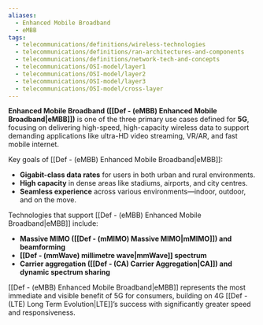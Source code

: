 ```yaml
---
aliases:
  - Enhanced Mobile Broadband
  - eMBB
tags:
  - telecommunications/definitions/wireless-technologies
  - telecommunications/definitions/ran-architectures-and-components
  - telecommunications/definitions/network-tech-and-concepts
  - telecommunications/OSI-model/layer1
  - telecommunications/OSI-model/layer2
  - telecommunications/OSI-model/layer3
  - telecommunications/OSI-model/cross-layer
---
```


**Enhanced Mobile Broadband ([[Def - (eMBB) Enhanced Mobile Broadband|eMBB]])** is one of the three primary use cases defined for **5G**, focusing on delivering high-speed, high-capacity wireless data to support demanding applications like ultra-HD video streaming, VR/AR, and fast mobile internet.

Key goals of [[Def - (eMBB) Enhanced Mobile Broadband|eMBB]]:
- **Gigabit-class data rates** for users in both urban and rural environments.
- **High capacity** in dense areas like stadiums, airports, and city centres.
- **Seamless experience** across various environments—indoor, outdoor, and on the move.

Technologies that support [[Def - (eMBB) Enhanced Mobile Broadband|eMBB]] include:
- **Massive MIMO ([[Def - (mMIMO) Massive MIMO|mMIMO]]) and beamforming**
- **[[Def - (mmWave) millimetre wave|mmWave]] spectrum**
- **Carrier aggregation ([[Def - (CA) Carrier Aggregation|CA]]) and dynamic spectrum sharing**

[[Def - (eMBB) Enhanced Mobile Broadband|eMBB]] represents the most immediate and visible benefit of 5G for consumers, building on 4G [[Def - (LTE) Long Term Evolution|LTE]]’s success with significantly greater speed and responsiveness.
